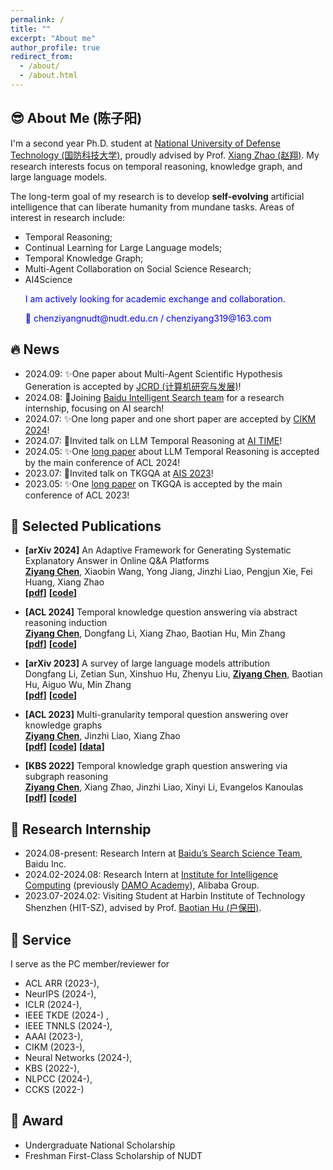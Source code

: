 ```yaml
---
permalink: /
title: ""
excerpt: "About me"
author_profile: true
redirect_from: 
  - /about/
  - /about.html
---
```


<meta name="google-site-verification" content="bktacYt7qejHyQqNeNe_78-xESn94t1Y-HZ3Fa7tlGU" />

## 😎 About Me (陈子阳)

I'm a second year Ph.D. student at [National University of Defense Technology (国防科技大学)](https://english.nudt.edu.cn/), proudly advised by Prof. [Xiang Zhao (赵翔)](https://xiangz-nudt.github.io/). My research interests focus on temporal reasoning, knowledge graph, and large language models. 

The long-term goal of my research is to develop **self-evolving** artificial intelligence that can liberate humanity from mundane tasks.<!--and contribute to the realization of communism.--> Areas of interest in research include:

- Temporal Reasoning;
- Continual Learning for Large Language models;
- Temporal Knowledge Graph;
- Multi-Agent Collaboration on Social Science Research;
- AI4Science



<ul style="color: blue;">I am actively looking for academic exchange and collaboration.</ul>
<ul style="color: blue;">📧 chenziyangnudt@nudt.edu.cn /  chenziyang319@163.com</ul>


## 🔥 News
- 2024.09: ✨One paper about Multi-Agent Scientific Hypothesis Generation is accepted by [JCRD (计算机研究与发展)](https://crad.ict.ac.cn/)!
- 2024.08: 💼Joining [Baidu Intelligent Search team](http://searchscience.baidu.com/) for a research internship, focusing on AI search!
- 2024.07: ✨One long paper and one short paper are accepted by [CIKM 2024](https://cikm2024.org/)!
- 2024.07: 🎉Invited talk on LLM Temporal Reasoning at [AI TIME](https://www.aitime.cn/)!
- 2024.05: ✨One [long paper](https://aclanthology.org/2024.acl-long.267/) about LLM Temporal Reasoning is accepted by the main conference of ACL 2024!
- 2023.07: 🎉Invited talk on TKGQA at [AIS 2023](http://site.cipsc.org.cn/qngw/)!
- 2023.05: ✨One  [long paper](https://aclanthology.org/2023.acl-long.637.pdf) on TKGQA is accepted by the main conference of ACL 2023!



## 📕 Selected Publications 

- **[arXiv 2024]** An Adaptive Framework for Generating Systematic Explanatory Answer in Online Q&A Platforms<br>
  <u><strong>Ziyang Chen</strong></u>, Xiaobin Wang, Yong Jiang, Jinzhi Liao, Pengjun Xie, Fei Huang, Xiang Zhao
  <br>**[[pdf](https://arxiv.org/abs/2410.17694)]**  **[[code](https://github.com/czy1999/SynthRAG)]**  

- **[ACL 2024]** Temporal knowledge question answering via abstract reasoning induction<br>
  <u><strong>Ziyang Chen</strong></u>, Dongfang Li, Xiang Zhao, Baotian Hu, Min Zhang
  <br>**[[pdf](https://arxiv.org/abs/2311.09149)]**  **[[code](https://github.com/czy1999/ARI-QA)]**  

  <!-- <img src="../images/ARI.png"  width="240" height="100"> -->

- **[arXiv 2023]** A survey of large language models attribution<br>
  Dongfang Li, Zetian Sun, Xinshuo Hu, Zhenyu Liu,   <u><strong>Ziyang Chen</strong></u>, Baotian Hu, Aiguo Wu, Min Zhang
  <br>**[[pdf](https://aclanthology.org/2023.acl-long.637.pdf)]**  **[[code](https://github.com/HITsz-TMG/awesome-llm-attributions)]** 

  <!-- <img src="../images/LLM.png"   width="200" height="100"> -->

- **[ACL 2023]** Multi-granularity temporal question answering over knowledge graphs<br>
   <u><strong>Ziyang Chen</strong></u>, Jinzhi Liao, Xiang Zhao
  <br>**[[pdf](https://aclanthology.org/2023.acl-long.637.pdf)]**  **[[code](https://github.com/czy1999/MultiTQ)]**  **[[data](https://huggingface.co/datasets/chenziyang/MultiTQ)]** 

  <!-- <img src="../images/MultiTQ.png"  width="230" height="100"> -->



- **[KBS 2022]** Temporal knowledge graph question answering via subgraph reasoning<br>
  <u><strong>Ziyang Chen</strong></u>, Xiang Zhao, Jinzhi Liao, Xinyi Li, Evangelos Kanoulas
  <br>**[[pdf](https://www.sciencedirect.com/science/article/pii/S0950705122005603)]**  **[[code](https://github.com/czy1999/SubGTR)]**
  
  <!-- <img src="../images/SubGTR.png"  width="250" height="140"> -->
  







## 💼 Research Internship
- 2024.08-present: Research Intern at 
[Baidu’s Search Science Team](http://searchscience.baidu.com/), Baidu Inc.
- 2024.02-2024.08: Research Intern at [Institute for Intelligence Computing](https://tongyi.aliyun.com/) (previously [DAMO Academy](https://damo.alibaba.com/)), Alibaba Group.
- 2023.07-2024.02: Visiting Student at Harbin Institute of Technology Shenzhen (HIT-SZ), advised by Prof. [Baotian Hu (户保田)](https://faculty.hitsz.edu.cn/hubaotian).

## 💁 Service
I serve as the PC member/reviewer for
* ACL ARR (2023-), 
* NeurIPS (2024-), 
* ICLR (2024-), 
* IEEE TKDE (2024-) , 
* IEEE TNNLS (2024-), 
* AAAI (2023-), 
* CIKM (2023-), 
* Neural Networks (2024-), 
* KBS (2022-), 
* NLPCC (2024-), 
* CCKS (2022-)

## 🏅 Award
* Undergraduate National Scholarship
* Freshman First-Class Scholarship of NUDT




<!-- Google tag (gtag.js) -->
<script async src="https://www.googletagmanager.com/gtag/js?id=G-GGNQ9Q1DXW"></script>
<script>
  window.dataLayer = window.dataLayer || [];
  function gtag(){dataLayer.push(arguments);}
  gtag('js', new Date());

  gtag('config', 'G-GGNQ9Q1DXW');
</script>

<div id="mapContainer" style="width: 40%; margin: 0 auto;">
<script type="text/javascript" id="clustrmaps" src="//clustrmaps.com/map_v2.js?d=EHnMi1sl28eRT3YQedLX2Axxcw6-BakuDLa2DInHhFw&cl=ffffff&w=a"></script>
</div>


